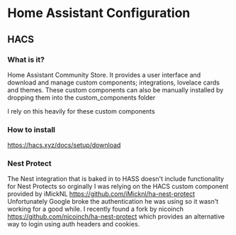 <h1>Home Assistant Configuration</h1>

<h2>HACS</h2>

<h3>What is it?</h3>
Home Assistant Community Store. It provides a user interface and download and manage custom components; integrations, lovelace cards and themes. These custom components can also be manually installed by dropping them into the custom_components folder

I rely on this heavily for these custom components 

<h3>How to install</h3>

https://hacs.xyz/docs/setup/download

<h3>Nest Protect</h3>

The Nest integration that is baked in to HASS doesn't include functionality for Nest Protects so orginally I was relying on the HACS custom component provided by iMickNL https://github.com/iMicknl/ha-nest-protect
Unfortunately Google broke the authentication he was using so it wasn't working for a good while. I recently found a fork by nicoinch https://github.com/nicoinch/ha-nest-protect which provides an alternative way to login using auth headers and cookies.

